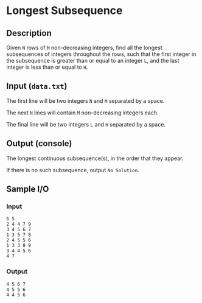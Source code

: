 # Longest Subsequence

## Description
Given `N` rows of `M` non-decreasing integers, find all the longest subsequences of integers throughout the rows, such that the first integer in the subsequence is greater than or equal to an integer `L`, and the last integer is less than or equal to `H`.

## Input (`data.txt`)
The first line will be two integers `N` and `M` separated by a space.

The next `N` lines will contain `M` non-decreasing integers each.

The final line will be two integers `L` and `H` separated by a space.

## Output (console)
The longest continuous subsequence(s), in the order that they appear.

If there is no such subsequence, output `No Solution`.

## Sample I/O
### Input
```
6 5
2 4 4 7 9
3 4 5 6 7
1 3 5 7 8
2 4 5 5 6
1 3 3 8 9
3 4 4 5 6
4 7
```

### Output
```
4 5 6 7
4 5 5 6
4 4 5 6
```
